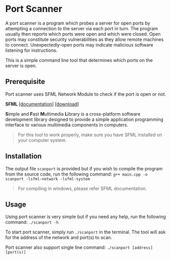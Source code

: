 # Port Scanner
A port scanner is a program which probes a server for open ports by attempting a connection to the server via each port in turn. The program usually then reports which ports were open and which were closed. Open ports may constitute security vulnerabilities as they allow remote machines to connect. Unexpectedly-open ports may indicate malicious software listening for instructions.

This is a simple command line tool that determines which ports on the server is open.

## Prerequisite
Port scanner uses SFML Network Module to check if the port is open or not.

**SFML** [[documentation]](https://www.sfml-dev.org/documentation/2.5.1/) [[download]](https://www.sfml-dev.org/download.php)

**S**imple and **F**ast **M**ultimedia **L**ibrary is a cross-platform software development library designed to provide a simple application programming interface to various multimedia components in computers.

> For this tool to work properly, make sure you have SFML installed on your computer system.

## Installation
The output file `scanport` is provided but if you wish to compile the program from the source code, run the following command:
`g++ main.cpp -o scanport -lsfml-network -lsfml-system`
> For compiling in windows, please refer SFML documentation.

## Usage
Using port scanner is very simple but if you need any help, run the following command: `./scanport -h`

To start port scanner, simply run `./scanport` in the terminal. The tool will ask for the address of the network and port(s) to scan.

Port scanner also support single line command: `./scanport [address] [port(s)]`

